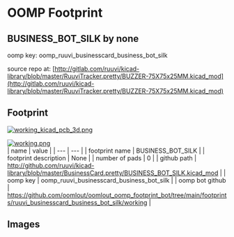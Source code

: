 # OOMP Footprint  
## BUSINESS_BOT_SILK  by none  
  
oomp key: oomp_ruuvi_businesscard_business_bot_silk  
  
source repo at: [http://gitlab.com/ruuvi/kicad-library/blob/master/RuuviTracker.pretty/BUZZER-75X75x25MM.kicad_mod](http://gitlab.com/ruuvi/kicad-library/blob/master/RuuviTracker.pretty/BUZZER-75X75x25MM.kicad_mod)  
## Footprint  
  
[![working_kicad_pcb_3d.png](working_kicad_pcb_3d_600.png)](working_kicad_pcb_3d.png)  
  
[![working.png](working_600.png)](working.png)  
| name | value | 
| --- | --- | 
| footprint name | BUSINESS_BOT_SILK | 
| footprint description | None | 
| number of pads | 0 | 
| github path | http://github.com/ruuvi/kicad-library/blob/master/BusinessCard.pretty/BUSINESS_BOT_SILK.kicad_mod | 
| oomp key | oomp_ruuvi_businesscard_business_bot_silk | 
| oomp bot github | https://github.com/oomlout/oomlout_oomp_footprint_bot/tree/main/footprints/ruuvi_businesscard_business_bot_silk/working | 
## Images  
